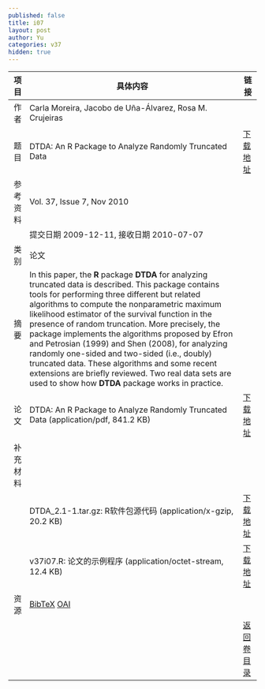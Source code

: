 ```yaml
---
published: false
title: i07
layout: post
author: Yu
categories: v37
hidden: true
---
```


| 项目 | 具体内容 | 链接 |
|---:|---|---|
| 作者 | Carla Moreira, Jacobo de Uña-Álvarez, Rosa M. Crujeiras| |
| 题目 |DTDA: An R Package to Analyze Randomly Truncated Data | [下载地址](http://www.jstatsoft.org/v37/i07/paper) |
| 参考资料 |Vol. 37, Issue 7, Nov 2010 | |
| | 提交日期 2009-12-11, 接收日期 2010-07-07| | 
| 类别 | 论文| |
| 摘要 | In this paper, the <b>R</b> package <b>DTDA</b> for analyzing truncated data is described.  This package contains tools for performing three different but related algorithms to compute the nonparametric maximum likelihood estimator of the survival function in the presence of random truncation.  More precisely, the package implements the algorithms proposed by Efron and Petrosian (1999) and Shen (2008), for analyzing randomly one-sided and two-sided (i.e., doubly) truncated data. These algorithms and some recent extensions are briefly reviewed.  Two real data sets are used to show how <b>DTDA</b> package works in practice.| |
| 论文 | DTDA: An R Package to Analyze Randomly Truncated Data  (application/pdf, 841.2 KB)| [下载地址](http://www.jstatsoft.org/v37/i07/paper) |
| 补充材料 | | |
| |DTDA_2.1-1.tar.gz: R软件包源代码  (application/x-gzip, 20.2 KB)|  [下载地址](http://www.jstatsoft.org/v37/i07/supp/1) |
| |v37i07.R: 论文的示例程序  (application/octet-stream, 12.4 KB)|  [下载地址](http://www.jstatsoft.org/v37/i07/supp/2) |
| 资源 | [BibTeX](http://www.jstatsoft.org/v37/i07/bibtex) [OAI](http://www.jstatsoft.org/oai?verb=GetRecord&identifier=oai.jstatsoft/v37/i07&prefix=oai_dc)| |
| |  | [返回卷目录]({{site.baseurl}}/volume/v37.html) |